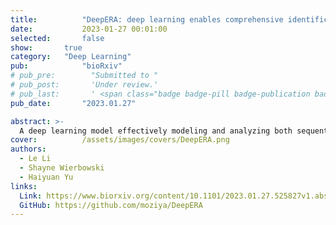 ```yaml
---
title:          "DeepERA: deep learning enables comprehensive identification of drug-target interactions via embedding of heterogeneous data"
date:           2023-01-27 00:01:00
selected:       false
show:		true
category:	"Deep Learning"
pub:            "bioRxiv"
# pub_pre:        "Submitted to "
# pub_post:       'Under review.'
# pub_last:       ' <span class="badge badge-pill badge-publication badge-success">Spotlight</span>'
pub_date:       "2023.01.27"

abstract: >-
  A deep learning model effectively modeling and analyzing both sequential data and network data for high-accuracy drug-target interaction prediction. It increased the AUROC by 12% in challenging tasks and made predictions for ~29M drug-target pairs and identified 45K novel drug-protein interactions with high computational confidence.
cover:          /assets/images/covers/DeepERA.png
authors:
  - Le Li
  - Shayne Wierbowski
  - Haiyuan Yu
links:
  Link: https://www.biorxiv.org/content/10.1101/2023.01.27.525827v1.abstract
  GitHub: https://github.com/moziya/DeepERA
---
```

